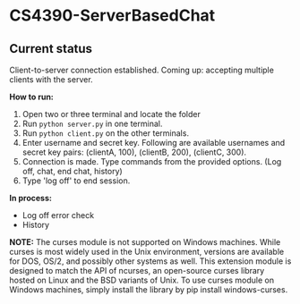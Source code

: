 # CS4390-ServerBasedChat

## Current status
Client-to-server connection established.
Coming up: accepting multiple clients with the server.

**How to run:**
1. Open two or three terminal and locate the folder
2. Run `python server.py` in one terminal.
3. Run `python client.py` on the other terminals.
4. Enter username and secret key. Following are available usernames and secret key pairs: (clientA, 100), (clientB, 200), (clientC, 300).
5. Connection is made. Type commands from the provided options. (Log off, chat, end chat, history)
6. Type 'log off' to end session.

**In process:**
- Log off error check
- History

**NOTE:**
The curses module is not supported on Windows machines. While curses is most widely used in the Unix environment, versions are available for DOS, OS/2, and possibly other systems as well. This extension module is designed to match the API of ncurses, an open-source curses library hosted on Linux and the BSD variants of Unix.
To use curses module on Windows machines, simply install the library by pip install windows-curses.